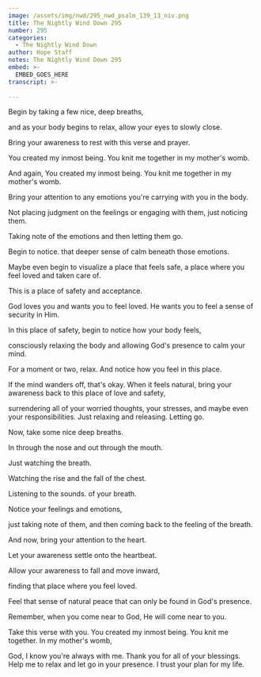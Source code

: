 ```yaml
---
image: /assets/img/nwd/295_nwd_psalm_139_13_niv.png
title: The Nightly Wind Down 295
number: 295
categories:
  - The Nightly Wind Down
author: Hope Staff
notes: The Nightly Wind Down 295
embed: >-
  EMBED_GOES_HERE
transcript: >-
  
---
```

Begin by taking a few nice, deep breaths,

and as your body begins to relax, allow your eyes to slowly close.

Bring your awareness to rest with this verse and prayer.

You created my inmost being. You knit me together in my mother's womb.

And again, You created my inmost being. You knit me together in my mother's womb.

Bring your attention to any emotions you're carrying with you in the body.

Not placing judgment on the feelings or engaging with them, just noticing them.

Taking note of the emotions and then letting them go.

Begin to notice. that deeper sense of calm beneath those emotions.

Maybe even begin to visualize a place that feels safe, a place where you feel loved and taken care of.

This is a place of safety and acceptance.

God loves you and wants you to feel loved. He wants you to feel a sense of security in Him.

In this place of safety, begin to notice how your body feels,

consciously relaxing the body and allowing God's presence to calm your mind.

For a moment or two, relax. And notice how you feel in this place.

If the mind wanders off, that's okay. When it feels natural, bring your awareness back to this place of love and safety,

surrendering all of your worried thoughts, your stresses, and maybe even your responsibilities. Just relaxing and releasing. Letting go.

Now, take some nice deep breaths.

In through the nose and out through the mouth.

Just watching the breath.

Watching the rise and the fall of the chest.

Listening to the sounds. of your breath.

Notice your feelings and emotions,

just taking note of them, and then coming back to the feeling of the breath.

And now, bring your attention to the heart.

Let your awareness settle onto the heartbeat.

Allow your awareness to fall and move inward,

finding that place where you feel loved.

Feel that sense of natural peace that can only be found in God's presence.

Remember, when you come near to God, He will come near to you.

Take this verse with you. You created my inmost being. You knit me together. In my mother's womb,

God, I know you're always with me. Thank you for all of your blessings. Help me to relax and let go in your presence. I trust your plan for my life.

